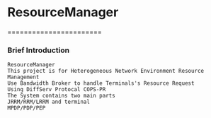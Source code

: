 # ResourceManager
=======================
### Brief Introduction
    ResourceManager
    This project is for Heterogeneous Network Environment Resource Management
    Use Bandwidth Broker to handle Terminals's Resource Request
    Using DiffServ Protocal COPS-PR
    The System contains two main parts
    JRRM/RRM/LRRM and terminal
    MPDP/PDP/PEP
